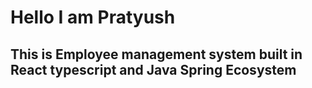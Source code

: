# Hello I am Pratyush
## This is Employee management system built in React typescript and Java Spring Ecosystem
